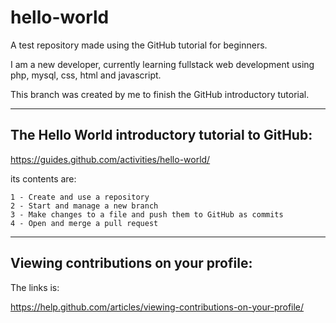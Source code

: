 # hello-world
A test repository made using the GitHub tutorial for beginners.

I am a new developer, currently learning fullstack web development using php, mysql, css, html and javascript.

This branch was created by me to finish the GitHub introductory tutorial.

-------------------------------------------------
The Hello World introductory tutorial to GitHub:
-------------------------------------------------

https://guides.github.com/activities/hello-world/

its contents are:
  
    1 - Create and use a repository
    2 - Start and manage a new branch
    3 - Make changes to a file and push them to GitHub as commits
    4 - Open and merge a pull request


-------------------------------------------------
Viewing contributions on your profile:
-------------------------------------------------

The links is:

https://help.github.com/articles/viewing-contributions-on-your-profile/


